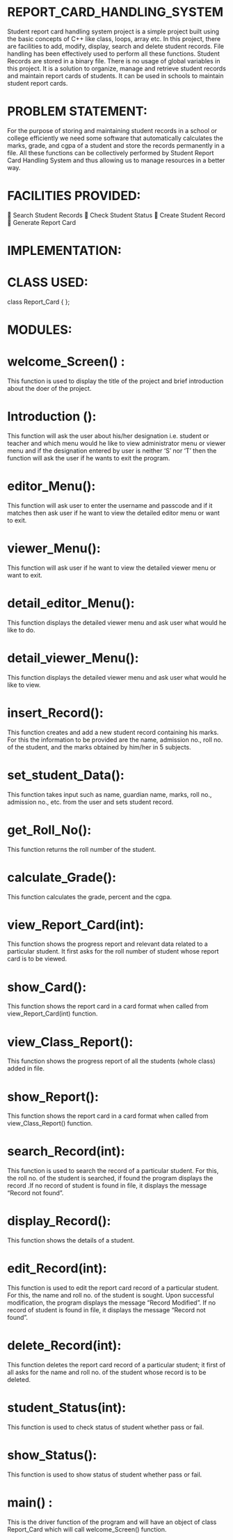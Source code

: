 # REPORT_CARD_HANDLING_SYSTEM

Student report card handling system project is a simple project built using the basic concepts of C++ like class, loops, array etc. In this project, there are facilities to add, modify, display, search and delete student records. File handling has been effectively used to perform all these functions. Student Records are stored in a binary file. There is no usage of global variables in this project. It is a solution to organize, manage and retrieve student records and maintain report cards of students. It can be used in schools to maintain student report cards.

# PROBLEM STATEMENT:
For the purpose of storing and maintaining student records in a school or college efficiently we need some software that automatically calculates the marks, grade, and cgpa of a student and store the records permanently in a file. All these functions can be collectively performed by Student Report Card Handling System and thus allowing us to manage resources in a better way.       
                                                                                                                                                        
# FACILITIES PROVIDED:
	Search Student Records
	Check Student Status
	Create Student Record
	Generate Report Card



# IMPLEMENTATION:

# CLASS USED:
class Report_Card                                                                                                                                   {
};               
# MODULES:
# welcome_Screen() : 
This function is used to display the title of the project and brief introduction about the doer of the project.

# Introduction (): 
This function will ask the user about his/her designation i.e. student or    teacher and which menu would he like to view administrator menu or viewer menu and if the designation entered by user is neither ‘S’ nor ‘T’ then the function will ask the user if he wants to exit the program.

# editor_Menu(): 
This function will ask user to enter the username and passcode and if it matches then ask user if he want to view the detailed editor menu or want to exit.                                   
# viewer_Menu():
This function will ask user if he want to view the detailed viewer menu  or want to exit.                                                                                                                                                             
# detail_editor_Menu(): 
This function displays the detailed viewer menu and ask user what would he like to do.                                                                                                                              
# detail_viewer_Menu():
This function displays the detailed viewer menu and ask user what would he like to view.                                                                                                       
# insert_Record():
This function creates and add a new student record containing his marks. For this the information to be provided are the name, admission no., roll no. of the student, and the marks obtained by him/her in 5 subjects.   

# set_student_Data():
This function  takes input such as name, guardian name, marks, roll no., admission no., etc. from the user  and sets student record. 

# get_Roll_No():
This function returns the roll number of the student.

# calculate_Grade():
This function calculates the grade, percent and the cgpa.                                                          
# view_Report_Card(int): 
This function shows the progress report and relevant data related to a particular student. It first asks for the roll number of student whose report card is to be viewed.

# show_Card():
This function shows the report card in a card format when called from view_Report_Card(int) function.

# view_Class_Report():
This function shows the progress report of all the students (whole class) added in file.                                                                                                                                                                                                                                                                                             
# show_Report():
This function shows the report card in a card format when called from view_Class_Report() function. 

# search_Record(int): 
This function is used to search the record of a particular student. For this, the roll no. of the student is searched, if found the program displays the record .If no record of student is found in file, it displays the message “Record not found”.

# display_Record():
This function shows the details of a student.

# edit_Record(int): 
This function is used to edit the report card record of a particular student. For this, the name and roll no. of the student is sought. Upon successful modification, the program displays the message “Record Modified”. If no record of student is found in file, it displays the message “Record not found”.

# delete_Record(int): 
This function deletes the report card record of a particular student; it first of all asks for the name and roll no. of the student whose record is to be deleted.      

# student_Status(int):
This function is used to check status of student whether pass or fail.

# show_Status():
This function is used to show status of student whether pass or fail.  

# main() :
This is the driver function of the program and will have an object of class Report_Card which will call welcome_Screen() function.
           
              
